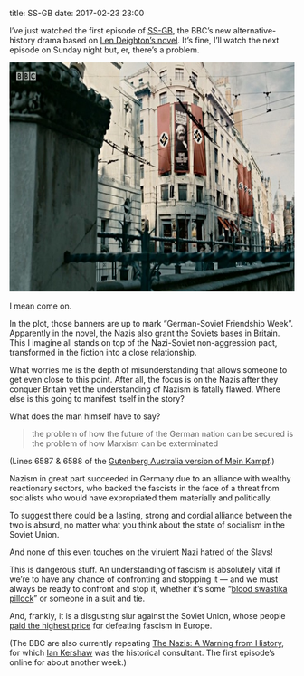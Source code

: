 title: SS-GB
date: 2017-02-23 23:00

I’ve just watched the first episode of [SS-GB][bbc], the BBC’s new alternative-history drama based on [Len Deighton’s novel][ld]. It’s fine, I’ll watch the next episode on Sunday night but, er, there’s a problem.

[bbc]: http://www.bbc.co.uk/programmes/b08ghxqb
[ld]: https://en.wikipedia.org/wiki/SS-GB

<p class="full-width">
    <img
        src="/images/2017-02-23-ss-gb.jpg"
        alt="A still from the first episode of SS-GB shows a banner bearing Karl Marx’s image alongside Nazi banners superimposed with a hammer and sickle."
        width=720
        height=405
        />
</p>

I mean come on.

In the plot, those banners are up to mark “German-Soviet Friendship Week”. Apparently in the novel, the Nazis also grant the Soviets bases in Britain. This I imagine all stands on top of the Nazi-Soviet non-aggression pact, transformed in the fiction into a close relationship.

What worries me is the depth of misunderstanding that allows someone to get even close to this point. After all, the focus is on the Nazis after they conquer Britain yet the understanding of Nazism is fatally flawed. Where else is this going to manifest itself in the story?

What does the man himself have to say?

> the problem of how the future of the German nation can be
> secured is the problem of how Marxism can be exterminated

(Lines 6587 & 6588 of the [Gutenberg Australia version of Mein Kampf][gba].)

[gba]: http://gutenberg.net.au/ebooks02/0200601.txt

Nazism in great part succeeded in Germany due to an alliance with wealthy reactionary sectors, who backed the fascists in the face of a threat from socialists who would have expropriated them materially and politically.

To suggest there could be a lasting, strong and cordial alliance between the two is absurd, no matter what you think about the state of socialism in the Soviet Union.

And none of this even touches on the virulent Nazi hatred of the Slavs!

This is dangerous stuff. An understanding of fascism is absolutely vital if we’re to have any chance of confronting and stopping it — and we must always be ready to confront and stop it, whether it’s some “[blood swastika pillock][dover-front]” or someone in a suit and tie.

[dover-front]: /images/2017-02-23-blood-swastika-pillock.jpg

And, frankly, it is a disgusting slur against the Soviet Union, whose people [paid the highest price][ww2-cas] for defeating fascism in Europe.

[ww2-cas]: https://en.wikipedia.org/wiki/World_War_II_casualties#USSR

(The BBC are also currently repeating [The Nazis: A Warning from History][wfh], for which [Ian Kershaw][ik] was the historical consultant. The first episode’s online for about another week.)

[wfh]: http://www.bbc.co.uk/programmes/b01kkxvd/episodes/player 
[ik]: https://en.wikipedia.org/wiki/Ian_Kershaw
